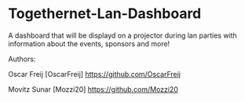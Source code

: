 # Togethernet-Lan-Dashboard

A dashboard that will be displayd on a projector during lan parties with information about the events, sponsors and more!


Authors:

Oscar Freij [OscarFreij] https://github.com/OscarFreij

Movitz Sunar [Mozzi20] https://github.com/Mozzi20
